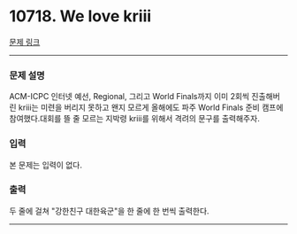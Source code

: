 # 10718. We love kriii 

[문제 링크](https://www.acmicpc.net/problem/10718) 

---
### 문제 설명

 ACM-ICPC 인터넷 예선, Regional, 그리고 World Finals까지 이미 2회씩 진출해버린 kriii는 미련을 버리지 못하고 왠지 모르게 올해에도 파주 World Finals 준비 캠프에 참여했다.대회를 뜰 줄 모르는 지박령 kriii를 위해서 격려의 문구를 출력해주자.

### 입력 

 본 문제는 입력이 없다.

### 출력 

 두 줄에 걸쳐 "강한친구 대한육군"을 한 줄에 한 번씩 출력한다.

---
